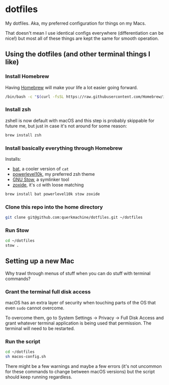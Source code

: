 # dotfiles

My dotfiles. Aka, my preferred configuration for things on my Macs.

That doesn't mean I use identical configs everywhere (differentiation can be nice!) but most all of these things are kept the same for smooth operation.

## Using the dotfiles (and other terminal things I like)

### Install Homebrew

Having [Homebrew](https://brew.sh/) will make your life a lot easier going forward.

```sh
/bin/bash -c "$(curl -fsSL https://raw.githubusercontent.com/Homebrew/install/HEAD/install.sh)"
```

### Install zsh

zshell is now default with macOS and this step is probably skippable for future me, but just in case it's not around for some reason:

```sh
brew install zsh
```

### Install basically everything through Homebrew

Installs:

- [bat](https://github.com/sharkdp/bat), a cooler version of `cat`
- [powerlevel10k](https://github.com/romkatv/powerlevel10k), my preferred zsh theme
- [GNU Stow](https://www.gnu.org/software/stow/), a symlinker tool
- [zoxide](https://github.com/ajeetdsouza/zoxide), it's `cd` with loose matching

```sh
brew install bat powerlevel10k stow zoxide
```

### Clone this repo into the home directory

```sh
git clone git@github.com:querkmachine/dotfiles.git ~/dotfiles
```

### Run Stow

```sh
cd ~/dotfiles
stow .
```

## Setting up a new Mac

Why trawl through menus of stuff when you can do stuff with terminal commands?

### Grant the terminal full disk access

macOS has an extra layer of security when touching parts of the OS that even `sudo` cannot overcome.

To overcome them, go to System Settings → Privacy → Full Disk Access and grant whatever terminal application is being used that permission. The terminal will need to be restarted.

### Run the script

```sh
cd ~/dotfiles
sh macos-config.sh
```

There might be a few warnings and maybe a few errors (it's not uncommon for these commands to change between macOS versions) but the script should keep running regardless. 
